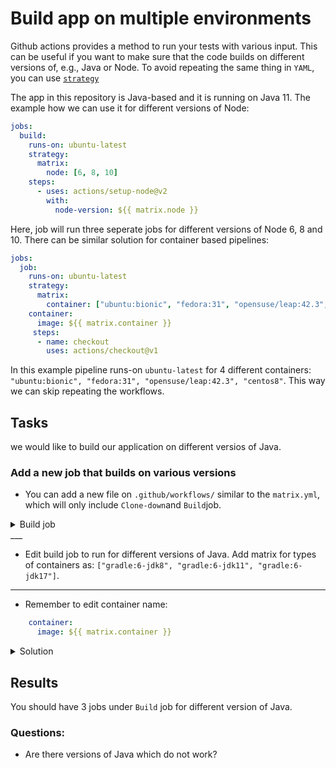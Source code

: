 # Build app on multiple environments

Github actions provides a method to run your tests with various input. This can
be useful if you want to make sure that the code builds on different versions of,
e.g., Java or Node. To avoid repeating the same thing in `YAML`, you can use
[`strategy`](https://docs.github.com/en/actions/reference/workflow-syntax-for-github-actions#jobsjob_idstrategy)

The app in this repository is Java-based and it is running on Java 11. The example how we can use it for different versions of Node:
```yaml 
jobs:
  build:
    runs-on: ubuntu-latest
    strategy:
      matrix:
        node: [6, 8, 10]
    steps:
      - uses: actions/setup-node@v2
        with:
          node-version: ${{ matrix.node }}
```
Here, job will run three seperate jobs for different versions of Node 6, 8 and 10. 
There can be similar solution for container based pipelines: 

```YAML
jobs:
  job:
    runs-on: ubuntu-latest
    strategy:
      matrix:
        container: ["ubuntu:bionic", "fedora:31", "opensuse/leap:42.3", "centos8"]
    container:
      image: ${{ matrix.container }}      
     steps:
      - name: checkout
        uses: actions/checkout@v1
```
In this example pipeline runs-on `ubuntu-latest` for 4 different containers: `"ubuntu:bionic", "fedora:31", "opensuse/leap:42.3", "centos8"`. This way we can skip repeating the workflows.


## Tasks
we would like to build our application on different versios of Java. 

### Add a new job that builds on various versions

- You can add a new file on `.github/workflows/` similar to the `matrix.yml`, which will only include `Clone-down`and `Build`job. 
<details>
<summary> Build job </summary>
```yaml
name: Java CI
on: push
jobs:
  Clone-down:
    name: Clone down repo
    runs-on: ubuntu-latest
    container: gradle:6-jdk11
    steps:
    - uses: actions/checkout@v2
    - name: Upload Repo
      uses: actions/upload-artifact@v2
      with:
        name: code
        path: .
  Build:
      runs-on: ubuntu-latest
      needs: Clone-down
      container: gradle:6-jdk11
      steps:
      - name: Download code
        uses: actions/download-artifact@v2
        with:
          name: code
          path: .
      - name: Build with Gradle
        run: chmod +x ci/build-app.sh && ci/build-app.sh
      - name: Upload Repo
        uses: actions/upload-artifact@v2
        with:
          name: code
          path: .
```
</details>
___

- Edit build job to run  for different versions of Java. Add matrix for types of containers as: `["gradle:6-jdk8", "gradle:6-jdk11", "gradle:6-jdk17"]`. 


___
- Remember to edit container name:

```yaml
    container:
      image: ${{ matrix.container }}     
```

<details>
<summary> Solution</summary>

``` yaml  
name: Java CI
on: push
jobs:
  Clone-down:
    name: Clone down repo
    runs-on: ubuntu-latest
    container: gradle:6-jdk11
    steps:
    - uses: actions/checkout@v2
    - name: Upload Repo
      uses: actions/upload-artifact@v2
      with:
        name: code
        path: .
  Build:
    runs-on: ubuntu-latest
    needs: Clone-down
    strategy:
      matrix:
        container: ["gradle:6-jdk8", "gradle:6-jdk11", "gradle:6-jdk17"]
    container:
      image: ${{ matrix.container }}   
    steps:
    - name: Download code
      uses: actions/download-artifact@v2
      with:
        name: code
        path: .
    - name: Build with Gradle
      run: chmod +x ci/build-app.sh && ci/build-app.sh
    - name: Upload Repo
      uses: actions/upload-artifact@v2
      with:
        name: code
        path: .
 
```
</details>

## Results 
You should have 3 jobs under `Build` job for different version of Java. 

### Questions:

* Are there versions of Java which do not work?
